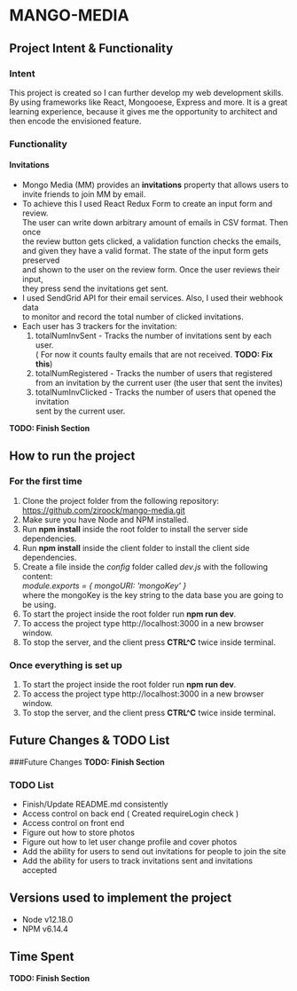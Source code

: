 # MANGO-MEDIA

## Project Intent & Functionality
### Intent
This project is created so I can further develop my web development skills.  
By using frameworks like React, Mongooese, Express and more. It is a great  
learning experience, because it gives me the opportunity to architect and  
then encode the envisioned feature.  
### Functionality
#### Invitations
   - Mongo Media (MM) provides an **invitations** property that allows users to    
   invite friends to join MM by email.    
   - To achieve this I used React Redux Form to create an input form and review.   
    The user can write down arbitrary amount of emails in CSV format. Then once  
    the review button gets clicked, a validation function checks the emails,   
    and given they have a valid format. The state of the input form gets preserved   
    and shown to the user on the review form. Once the user reviews their input,    
    they press send the invitations get sent.   
   - I used SendGrid API for their email services. Also, I used their webhook data   
   to monitor and record the total number of clicked invitations.
   - Each user has 3 trackers for the invitation:
        1. totalNumInvSent - Tracks the number of invitations sent by each user.    
        ( For now it counts faulty emails that are not received. **TODO: Fix this**)
        2. totalNumRegistered - Tracks the number of users that registered from an 
        invitation by the current user (the user that sent the invites)
        3. totalNumInvClicked - Tracks the number of users that opened the invitation    
        sent by the current user.
     
**TODO: Finish Section**

## How to run the project
### For the first time
1. Clone the project folder from the following repository:   
https://github.com/ziroock/mango-media.git
2. Make sure you have Node and NPM installed.
3. Run **npm install** inside the root folder to install the server side   
dependencies.
4. Run **npm install** inside the client folder to install the client side  
dependencies.
5. Create a file inside the *config* folder called *dev.js* with the following  
 content:  
 *module.exports = { mongoURI: 'mongoKey' }*  
 where the mongoKey is the key string to the data base you are going to be using.
6. To start the project inside the root folder run **npm run dev**.
7. To access the project type http://localhost:3000 in a new browser window.
8. To stop the server, and the client press **CTRL^C** twice inside terminal. 
 
### Once everything is set up
1. To start the project inside the root folder run **npm run dev**. 
2. To access the project type http://localhost:3000 in a new browser window.
3. To stop the server, and the client press **CTRL^C** twice inside terminal. 

## Future Changes & TODO List
###Future Changes
**TODO: Finish Section**
### TODO List
- Finish/Update README.md consistently   
- Access control on back end ( Created requireLogin check )
- Access control on front end
- Figure out how to store photos
- Figure out how to let user change profile and cover photos
- Add the ability for users to send out invitations for people to join the site
- Add the ability for users to track invitations sent and invitations accepted

## Versions used to implement the project
- Node v12.18.0
- NPM v6.14.4

## Time Spent
**TODO: Finish Section**

